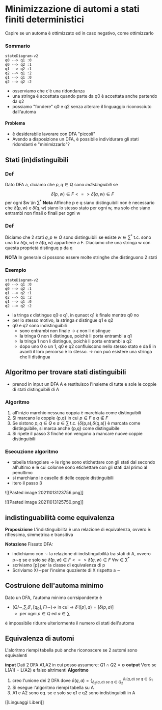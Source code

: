 # Minimizzazione di automi a stati finiti deterministici
Capire se un automa è ottimizzato ed in caso negativo, come ottimizzarlo

### Sommario 
```mermaid 
stateDiagram-v2 
q0 --> q1 :0
q0 --> q2 :1
q1 --> q2 :1
q2 --> q1 :2
q1 --> q1 :0
q2 --> q2 :2
```
- osserviamo che c'è una ridondanza
- una stringa è accettata quando parte da q0 è accettata anche partendo da q2
- possiamo "fondere" q0 e q2 senza alterare il linguaggio riconosciuto dall'automa

#### Problema
- è desiderabile lavorare con DFA "piccoli"
- Avendo a disposizione un DFA, è possibile individurare gli stati ridondanti e "minimizzarlo"?


## Stati (in)distinguibili

### Def
Dato DFA a, diciamo che $p,q \in Q$ sono *indistinguibili* se

$$\hat\delta(p,w) \in F <=>\hat\delta(q,w) \in F$$
per ogni $w \in $\sum^*$
**Nota**
Affinche p e q siano distinguibili non è necessario che $\hat\delta(p,w)$ e $\hat\delta(q,w)$ siano lo stesso stato per ogni w, ma solo che siano entrambi non finali o finali per ogni w

### Def
Diciamo che 2 stati $q,p \in Q$ sono distinguibili se esiste $w \in \sum^*$ t.c. sono una tra $\hat\delta(p,w)$ e $\hat\delta(q,w)$ appartiene a F.
Diaciamo che una stringa w con questa proprietà distinguq p da q

**NOTA**
In generale ci possono essere molte stringhe che distinguono 2 stati

### Esempio
```mermaid 
stateDiagram-v2 
q0 --> q1 :0
q0 --> q2 :1
q1 --> q2 :1
q2 --> q1 :2
q1 --> q1 :0
q2 --> q2 :2
```

- la tringa $\epsilon$ distingue q0 e q1, in qunaot q1 è finale mentre q0 no
- per lo stesso motivo, la stringa $\epsilon$ distingue q1 e q2
- q0 e q2 sono indistinguibili
	- sono entrambi non finale -> $\epsilon$ non li distingue
	- la tringa 0 non li distingue, poichè li porta entrambi a q1 
	- la tringa 1 non li distingue, poichè li porta entrambi a q2
	- dopo uno 0 o un 1, q0 e q2 confluiscono nello stesso stato e da lì in avanti il loro percorso è lo stesso. -> non può esistere una stringa che li distingua

## Algoritmo per trovare stati distinguibili
- prenod in input un DFA A e restituisco l'insieme di tutte e sole le coppie di stati distinguibili di A

### Algoritmo
1. all'inizio marchio nessuna coppia è marchiata come distinguibili
2. Si marcano le coppie {p,q} in cui $p \in F$ e $q \notin F$
3. Se sistono $p,q \in Q$ e $a \in \sum$ t.c. {$\delta$(p,a),$\delta$(q,a)} è marcata come distinguibile, si marca anche {p,q} come distinguibile
4. Si ripete il passo 3 finchè non vengono a mancare nuove coppie distinguibili

### Esecuzione algoritmo
- tabella triangolare -> le righe sono etichettare con gli stati dal secondo all'ultimo e le cui colonne sono etichettare con gli stati dal primo al penultimo
- si marchiano le caselle di delle coppie distinguibili
- itero il passo 3

![[Pasted image 20211013123756.png]]

![[Pasted image 20211013125750.png]]

## indistinguabilità come equivalenza
**Proposizione**
L'indistinguibilità è una relazione di equivalenza, ovvero è: riflessima, simmetrica e transitiva

**Notazione**
Fissato DFA:
- indichiamo con ∼ la relazione di indistinguibilità tra stati di A, ovvero p∼q se e solo se $\hat\delta(p,w)\in F <=> \hat\delta(q,w) \in F$ $\forall w \in \sum^*$
- scriviamo [p] per la classe di equivalenza di p
- Scriviamo X/∼per l'insime quoziente di X rispetto a ∼

## Costruione dell'automa minimo
Dato un DFA, l'automa minimo corrsipondente è 
- $(Q/∼,\sum,\delta',[q_0],F/∼)$-> in cui -> $\delta'([p],a)=[\delta(p,a)]$
	- per ogni $p \in Q$ ed $a \in \sum$

è impossibile ridurre ulteriormente il numero di stati dell'automa

## Equivalenza di automi
L'aloritmo riempi tabella può anche riconoscere se 2 automi sono equivalenti

**input**
Dati 2 DFA A1,A2 in cui posso assumere: $Q1 \cap Q2 = \emptyset$
**output**
Vero se L(A1) = L(A2) e falso altrimenti
**Algoritmo**
1. creo l'unione dei 2 DFA dove $\delta(q,a)=\{_{\delta_2(q,a)\ se\  q \in Q_2}^{\delta_1(q,a)\ se \ q \in Q_1}$
2. Si esegue l'algoritmo riempi tabella su A
3. A1 e A2 sono eq. se e solo se q1 e q2 sono indistinguibili in A

[[Linguaggi Liberi]]